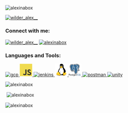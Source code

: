 <p align="left"> <img src="https://komarev.com/ghpvc/?username=alexinabox&label=Profile%20views&color=65a82e&style=flat" alt="alexinabox" /> </p>

<p align="left"> <a href="https://twitter.com/wilder_alex__" target="blank"><img src="https://img.shields.io/twitter/follow/wilder_alex__?logo=twitter&style=for-the-badge" alt="wilder_alex__" /></a> </p>

<h3 align="left">Connect with me:</h3>
<p align="left">
<a href="https://twitter.com/wilder_alex__" target="blank"><img align="center" src="https://raw.githubusercontent.com/rahuldkjain/github-profile-readme-generator/master/src/images/icons/Social/twitter.svg" alt="wilder_alex__" height="30" width="40" /></a>
<a href="https://www.youtube.com/c/alexinabox" target="blank"><img align="center" src="https://raw.githubusercontent.com/rahuldkjain/github-profile-readme-generator/master/src/images/icons/Social/youtube.svg" alt="alexinabox" height="30" width="40" /></a>
</p>

<h3 align="left">Languages and Tools:</h3>
<p align="left"> <a href="https://cloud.google.com" target="_blank" rel="noreferrer"> <img src="https://www.vectorlogo.zone/logos/google_cloud/google_cloud-icon.svg" alt="gcp" width="40" height="40"/> </a> <a href="https://developer.mozilla.org/en-US/docs/Web/JavaScript" target="_blank" rel="noreferrer"> <img src="https://raw.githubusercontent.com/devicons/devicon/master/icons/javascript/javascript-original.svg" alt="javascript" width="40" height="40"/> </a> <a href="https://www.jenkins.io" target="_blank" rel="noreferrer"> <img src="https://www.vectorlogo.zone/logos/jenkins/jenkins-icon.svg" alt="jenkins" width="40" height="40"/> </a> <a href="https://www.linux.org/" target="_blank" rel="noreferrer"> <img src="https://raw.githubusercontent.com/devicons/devicon/master/icons/linux/linux-original.svg" alt="linux" width="40" height="40"/> </a> <a href="https://www.postgresql.org" target="_blank" rel="noreferrer"> <img src="https://raw.githubusercontent.com/devicons/devicon/master/icons/postgresql/postgresql-original-wordmark.svg" alt="postgresql" width="40" height="40"/> </a> <a href="https://postman.com" target="_blank" rel="noreferrer"> <img src="https://www.vectorlogo.zone/logos/getpostman/getpostman-icon.svg" alt="postman" width="40" height="40"/> </a> <a href="https://unity.com/" target="_blank" rel="noreferrer"> <img src="https://www.vectorlogo.zone/logos/unity3d/unity3d-icon.svg" alt="unity" width="40" height="40"/> </a> </p>

<p><img align="left" src="https://github-readme-stats.vercel.app/api/top-langs?username=alexinabox&show_icons=true&theme=cobalt&locale=en&layout=compact&exclude_repo=privacykitty" alt="alexinabox" /></p>
<br>
<p>&nbsp;<img align="center" src="https://github-readme-stats.vercel.app/api?username=alexinabox&show_icons=true&theme=cobalt&locale=en" alt="alexinabox" /></p>

<p><img align="center" src="https://github-readme-streak-stats.herokuapp.com/?user=alexinabox&theme=dark" alt="alexinabox" /></p>

